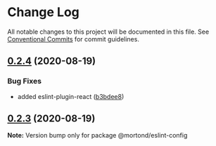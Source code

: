 # Change Log

All notable changes to this project will be documented in this file.
See [Conventional Commits](https://conventionalcommits.org) for commit guidelines.

## [0.2.4](https://github.com/daithimorton/bowhead/compare/@mortond/eslint-config@0.2.3...@mortond/eslint-config@0.2.4) (2020-08-19)


### Bug Fixes

* added eslint-plugin-react ([b3bdee8](https://github.com/daithimorton/bowhead/commit/b3bdee822ab384f67c9e925e7967aeff4f6c731f))





## [0.2.3](https://github.com/daithimorton/bowhead/compare/@mortond/eslint-config@0.2.2...@mortond/eslint-config@0.2.3) (2020-08-19)

**Note:** Version bump only for package @mortond/eslint-config

